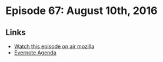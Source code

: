 # Episode 67: August 10th, 2016

## Links
* [Watch this episode on air mozilla](https://air.mozilla.org/the-joy-of-coding-episode-67/)
* [Evernote Agenda](https://www.evernote.com/l/AbInRahfGENHnpWtrJTb31sh6xuZh1zBcS8)
